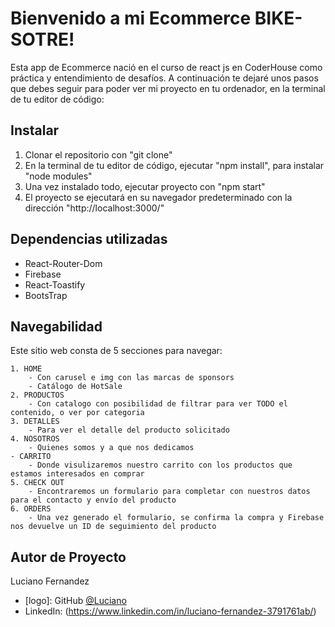 # Bienvenido a mi Ecommerce BIKE-SOTRE!

Esta app de Ecommerce nació en el curso de react js en CoderHouse como práctica y entendimiento de desafíos.
A continuación te dejaré unos pasos que debes seguir para poder ver mi proyecto en tu ordenador, en la terminal de tu editor de código:

## Instalar

1. Clonar el repositorio con "git clone"
2. En la terminal de tu editor de código, ejecutar "npm install", para instalar "node modules"
3. Una vez instalado todo, ejecutar proyecto con "npm start"
4. El proyecto se ejecutará en su navegador predeterminado con la dirección "http://localhost:3000/"

## Dependencias utilizadas

- React-Router-Dom
- Firebase
- React-Toastify
- BootsTrap

## Navegabilidad

Este sitio web consta de 5 secciones para navegar:

    1. HOME 
        - Con carusel e img con las marcas de sponsors
        - Catálogo de HotSale
    2. PRODUCTOS 
        - Con catalogo con posibilidad de filtrar para ver TODO el contenido, o ver por categoria
    3. DETALLES 
        - Para ver el detalle del producto solicitado
    4. NOSOTROS
        - Quienes somos y a que nos dedicamos
    - CARRITO
        - Donde visulizaremos nuestro carrito con los productos que estamos interesados en comprar
    5. CHECK OUT
        - Encontraremos un formulario para completar con nuestros datos para el contacto y envío del producto
    6. ORDERS
        - Una vez generado el formulario, se confirma la compra y Firebase nos devuelve un ID de seguimiento del producto

## Autor de Proyecto

 Luciano Fernandez

 - [logo]: GitHub [@Luciano](https://github.com/LucianoFernandez33)
 - LinkedIn: (https://www.linkedin.com/in/luciano-fernandez-3791761ab/)